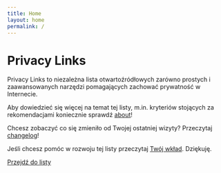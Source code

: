 ```yaml
---
title: Home
layout: home
permalink: /
---
```


# Privacy Links

Privacy Links to niezależna lista otwartoźródłowych zarówno prostych i zaawansowanych narzędzi pomagających zachować prywatność w Internecie.

Aby dowiedzieć się więcej na temat tej listy, m.in. kryteriów stojących za rekomendacjami koniecznie sprawdź [about](/about.md)!

Chcesz zobaczyć co się zmieniło od Twojej ostatniej wizyty? Przeczytaj [changelog](/changelog.md)!

Jeśli chcesz pomóc w rozwoju tej listy przeczytaj [Twój wkład](/contribute.md). Dziękuję.

[Przejdź do listy](/links.md)

